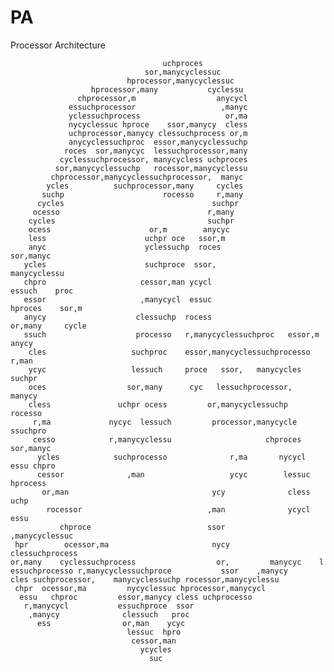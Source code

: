 PA
==

Processor Architecture

                                      uchproces                                         
                                  sor,manycyclessuc                                     
                              hprocessor,manycyclessuc                                  
                      hprocessor,many           cyclessu                                
                   chprocessor,m                  anycycl                               
                 essuchprocessor                   ,manyc                               
                 yclessuchprocess                   or,ma                               
                 nycyclessuc hproce    ssor,manycy  cless                               
                 uchprocessor,manycy clessuchprocess or,m                               
                 anycyclessuchproc  essor,manycyclessuchp                               
                roces  sor,manycyc  lessuchprocessor,many                               
               cyclessuchprocessor, manycycless uchproces                               
              sor,manycyclessuchp   rocessor,manycyclessu                               
             chprocessor,manycyclessuchprocessor,  manyc                                
            ycles          suchprocessor,many     cycles                                
           suchp                      rocesso     r,many                                
          cycles                                 suchpr                                 
         ocesso                                 r,many                                  
        cycles                                  suchpr                                  
        ocess                      or,m        anycyc                                   
        less                      uchpr oce   ssor,m                                    
        anyc                      yclessuchp  roces                         sor,manyc   
       ycles                      suchproce  ssor,                        manycyclessu  
       chpro                     cessor,man ycycl                       essuch    proc  
       essor                     ,manycycl  essuc                     hproces    sor,m  
       anycy                    clessuchp  rocess                   or,many     cycle   
       ssuch                    processo   r,manycyclessuchproc   essor,m     anycy     
        cles                   suchproc    essor,manycyclessuchprocesso      r,man      
        ycyc                   lessuch     proce   ssor,   manycycles      suchpr       
        oces                  sor,many      cyc   lessuchprocessor,      manycy         
        cless               uchpr ocess         or,manycyclessuchp     rocesso          
         r,ma             nycyc  lessuch         processor,manycycle   ssuchpro         
         cesso            r,manycyclessu                     chproces    sor,manyc      
          ycles            suchprocesso              r,ma       nycycl  essu chpro      
          cessor              ,man                   ycyc        lessuc  hprocess       
           or,man                                ycy              cless    uchp         
            rocessor                            ,man              ycycl     essu        
               chproce                          ssor              ,manycyclessuc        
     hpr        ocessor,ma                       nycy           clessuchprocess         
    or,many    cyclessuchprocess                  or,         manycyc    l              
    essuchprocesso r,manycyclessuchproce           ssor    ,manycy                      
    cles suchprocessor,    manycyclessuchp rocessor,manycyclessu                        
     chpr  ocessor,ma         nycyclessuc hprocessor,manycycl                           
      essu   chproc         essor,manycy cless uchprocesso                              
       r,manycycl           essuchproce  ssor                                           
        ,manycy              clessuch   proc                                            
          ess                or,man    ycyc                                             
                              lessuc  hpro                                              
                               cessor,man                                               
                                 ycycles                                                
                                   suc
